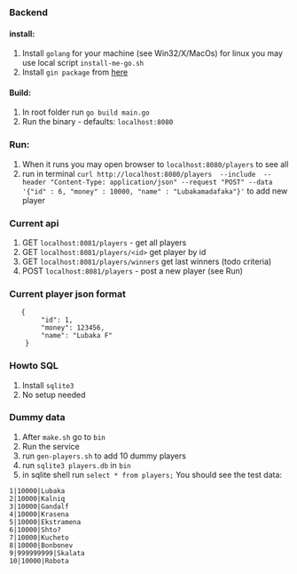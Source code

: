 ### Backend 

#### install:

1. Install `golang` for your machine (see Win32/X/MacOs) for linux you may use local script `install-me-go.sh`
2. Install `gin package` from [here](https://pkg.go.dev/github.com/gin-gonic/gin#section-readme)


#### Build:
1. In root folder run `go build main.go`
2. Run the binary - defaults:
`localhost:8080`

### Run:
1. When it runs you may open browser to `localhost:8080/players` to see all
2. run in terminal 
`curl http://localhost:8080/players  --include  --header "Content-Type: application/json" --request "POST" --data '{"id" : 6, "money" : 10000, "name" : "Lubakamadafaka"}'` 
to add new player

### Current api

1. GET 	`localhost:8081/players` - get all players 
2. GET 	`localhost:8081/players/<id>` get player by id 
3. GET  `localhost:8081/players/winners` get last winners (todo criteria)
4. POST	`localhost:8081/players` - post a new player (see Run)


### Current player json format 
```
   {
        "id": 1,
        "money": 123456,
        "name": "Lubaka F"
    }
```

### Howto SQL
1. Install `sqlite3`
2. No setup needed 

### Dummy data
1. After `make.sh` go to `bin`
2. Run the service 
3. run `gen-players.sh` to add 10 dummy players 
4. run `sqlite3 players.db` in `bin`
5. in sqlite shell run `select * from players;`
You should see the test data:
```
1|10000|Lubaka
2|10000|Kalniq
3|10000|Gandalf
4|10000|Krasena
5|10000|Ekstramena
6|10000|Shto?
7|10000|Kucheto
8|10000|Bonbonev
9|999999999|Skalata
10|10000|Robota
```
